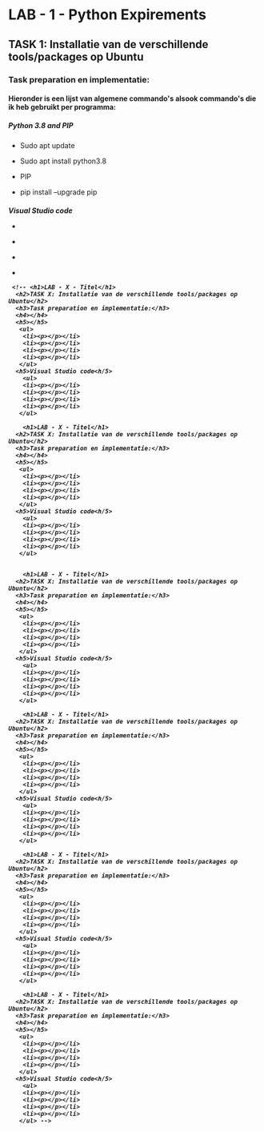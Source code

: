 <html>
  <body>
    <h1>LAB - 1 - Python Expirements</h1>
      <h2>TASK 1: Installatie van de verschillende tools/packages op Ubuntu</h2>
      <h3>Task preparation en implementatie:</h3> 
    <h4>Hieronder is een lijst van algemene commando's alsook commando's die ik heb gebruikt per programma:</h4>
      <h5>Python 3.8 and PIP</h5>
       <ul>
        <li><p>Sudo apt update</p></li>
        <li><p>Sudo apt install python3.8</p></li>
        <li><p>PIP</p></li>
        <li><p>pip install –upgrade pip</p></li>
       </ul>
      <h5>Visual Studio code<h/5>
        <ul>
        <li><p></p></li>
        <li><p></p></li>
        <li><p></p></li>
        <li><p></p></li>
       </ul>
        
        
        
        
        
        
        
        
        
        
     <!-- <h1>LAB - X - Titel</h1>
      <h2>TASK X: Installatie van de verschillende tools/packages op Ubuntu</h2>
      <h3>Task preparation en implementatie:</h3> 
      <h4></h4>
      <h5></h5>
       <ul>
        <li><p></p></li>
        <li><p></p></li>
        <li><p></p></li>
        <li><p></p></li>
       </ul>
      <h5>Visual Studio code<h/5>
        <ul>
        <li><p></p></li>
        <li><p></p></li>
        <li><p></p></li>
        <li><p></p></li>
       </ul>
        
        <h1>LAB - X - Titel</h1>
      <h2>TASK X: Installatie van de verschillende tools/packages op Ubuntu</h2>
      <h3>Task preparation en implementatie:</h3> 
      <h4></h4>
      <h5></h5>
       <ul>
        <li><p></p></li>
        <li><p></p></li>
        <li><p></p></li>
        <li><p></p></li>
       </ul>
      <h5>Visual Studio code<h/5>
        <ul>
        <li><p></p></li>
        <li><p></p></li>
        <li><p></p></li>
        <li><p></p></li>
       </ul>
        
        
        <h1>LAB - X - Titel</h1>
      <h2>TASK X: Installatie van de verschillende tools/packages op Ubuntu</h2>
      <h3>Task preparation en implementatie:</h3> 
      <h4></h4>
      <h5></h5>
       <ul>
        <li><p></p></li>
        <li><p></p></li>
        <li><p></p></li>
        <li><p></p></li>
       </ul>
      <h5>Visual Studio code<h/5>
        <ul>
        <li><p></p></li>
        <li><p></p></li>
        <li><p></p></li>
        <li><p></p></li>
       </ul>
        
        <h1>LAB - X - Titel</h1>
      <h2>TASK X: Installatie van de verschillende tools/packages op Ubuntu</h2>
      <h3>Task preparation en implementatie:</h3> 
      <h4></h4>
      <h5></h5>
       <ul>
        <li><p></p></li>
        <li><p></p></li>
        <li><p></p></li>
        <li><p></p></li>
       </ul>
      <h5>Visual Studio code<h/5>
        <ul>
        <li><p></p></li>
        <li><p></p></li>
        <li><p></p></li>
        <li><p></p></li>
       </ul>
        
        <h1>LAB - X - Titel</h1>
      <h2>TASK X: Installatie van de verschillende tools/packages op Ubuntu</h2>
      <h3>Task preparation en implementatie:</h3> 
      <h4></h4>
      <h5></h5>
       <ul>
        <li><p></p></li>
        <li><p></p></li>
        <li><p></p></li>
        <li><p></p></li>
       </ul>
      <h5>Visual Studio code<h/5>
        <ul>
        <li><p></p></li>
        <li><p></p></li>
        <li><p></p></li>
        <li><p></p></li>
       </ul>
        
        <h1>LAB - X - Titel</h1>
      <h2>TASK X: Installatie van de verschillende tools/packages op Ubuntu</h2>
      <h3>Task preparation en implementatie:</h3> 
      <h4></h4>
      <h5></h5>
       <ul>
        <li><p></p></li>
        <li><p></p></li>
        <li><p></p></li>
        <li><p></p></li>
       </ul>
      <h5>Visual Studio code<h/5>
        <ul>
        <li><p></p></li>
        <li><p></p></li>
        <li><p></p></li>
        <li><p></p></li>
       </ul> -->
  </body>
</html>
